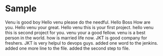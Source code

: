 # Sample
Venu is good boy 
Hello venu please do the needful.
Hello Boss How are you.
Hello venu your great.
Hello venu this is your first project.
hello venu this is second project for you.
venu your a good fellow.
venu is a best person in the world.
how is married life now.
JKT is good company for freshers. 
JKT is very helpul to devops guys.
added one word to the jenkins.
added one more line to the file.
added the second step to file.
